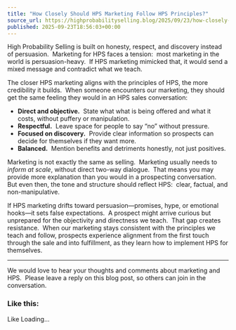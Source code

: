 ```yaml
---
title: "How Closely Should HPS Marketing Follow HPS Principles?"
source_url: https://highprobabilityselling.blog/2025/09/23/how-closely-should-hps-marketing-follow-the-principles-of-how-we-sell-and-what-we-teach/comment-page-1
published: 2025-09-23T18:56:03+00:00
---
```

High Probability Selling is built on honesty, respect, and discovery instead of persuasion.  Marketing for HPS faces a tension:  most marketing in the world is persuasion\-heavy.  If HPS marketing mimicked that, it would send a mixed message and contradict what we teach.


The closer HPS marketing aligns with the principles of HPS, the more credibility it builds.  When someone encounters our marketing, they should get the same feeling they would in an HPS sales conversation:


* **Direct and objective.**  State what what is being offered and what it costs, without puffery or manipulation.
* **Respectful.**  Leave space for people to say “no” without pressure.
* **Focused on discovery.**  Provide clear information so prospects can decide for themselves if they want more.
* **Balanced.**  Mention benefits and detriments honestly, not just positives.


Marketing is not exactly the same as selling.  Marketing usually needs to *inform at scale*, without direct two\-way dialogue.  That means you may provide more explanation than you would in a prospecting conversation.  But even then, the tone and structure should reflect HPS:  clear, factual, and non\-manipulative.


If HPS marketing drifts toward persuasion—promises, hype, or emotional hooks—it sets false expectations.  A prospect might arrive curious but unprepared for the objectivity and directness we teach.  That gap creates resistance.  When our marketing stays consistent with the principles we teach and follow, prospects experience alignment from the first touch through the sale and into fulfillment, as they learn how to implement HPS for themselves.




---


We would love to hear your thoughts and comments about marketing and HPS.  Please leave a reply on this blog post, so others can join in the conversation.


### Like this:

Like Loading...
